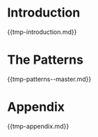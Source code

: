 # Introduction

{{tmp-introduction.md}}

# The Patterns

{{tmp-patterns--master.md}}

# Appendix

{{tmp-appendix.md}}